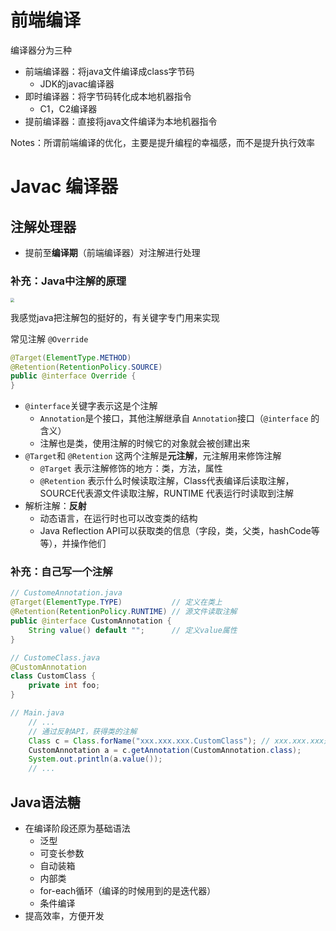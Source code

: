 # 前端编译

编译器分为三种

- 前端编译器：将java文件编译成class字节码
  - JDK的javac编译器
- 即时编译器：将字节码转化成本地机器指令
  - C1，C2编译器
- 提前编译器：直接将java文件编译为本地机器指令

Notes：所谓前端编译的优化，主要是提升编程的幸福感，而不是提升执行效率

# Javac 编译器

## 注解处理器

- 提前至**编译期**（前端编译器）对注解进行处理

### 补充：Java中注解的原理

<img src="C:\Users\wangd\Desktop\深入理解Java虚拟机\注解结构.png" style="zoom:40%;" />

我感觉java把注解包的挺好的，有关键字专门用来实现

常见注解 ``@Override``

```java
@Target(ElementType.METHOD)
@Retention(RetentionPolicy.SOURCE)
public @interface Override {
}
```

- ``@interface``关键字表示这是个注解
  - ``Annotation``是个接口，其他注解继承自 ``Annotation``接口（``@interface`` 的含义）
  - 注解也是类，使用注解的时候它的对象就会被创建出来
- ``@Target``和 ``@Retention`` 这两个注解是**元注解**，元注解用来修饰注解
  - ``@Target`` 表示注解修饰的地方：类，方法，属性
  - ``@Retention`` 表示什么时候读取注解，Class代表编译后读取注解，SOURCE代表源文件读取注解，RUNTIME 代表运行时读取到注解
- 解析注解：**反射**
  - 动态语言，在运行时也可以改变类的结构
  - Java Reflection API可以获取类的信息（字段，类，父类，hashCode等等），并操作他们

### 补充：自己写一个注解

```java
// CustomeAnnotation.java
@Target(ElementType.TYPE) 			// 定义在类上
@Retention(RetentionPolicy.RUNTIME) // 源文件读取注解
public @interface CustomAnnotation {
	String value() default "";		// 定义value属性
}

// CustomeClass.java 
@CustomAnnotation
class CustomClass {
    private int foo;
}

// Main.java
    // ...
    // 通过反射API，获得类的注解
    Class c = Class.forName("xxx.xxx.xxx.CustomClass"); // xxx.xxx.xxx是包
    CustomAnnotation a = c.getAnnotation(CustomAnnotation.class);
    System.out.println(a.value());
    // ...
```





## Java语法糖

- 在编译阶段还原为基础语法
  - 泛型
  - 可变长参数
  - 自动装箱
  - 内部类
  - for-each循环（编译的时候用到的是迭代器）
  - 条件编译
- 提高效率，方便开发

